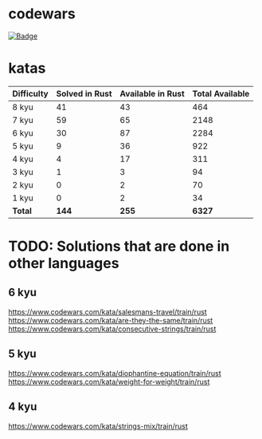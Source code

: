 # codewars
[![Badge](https://www.codewars.com/users/sigod/badges/micro)](https://www.codewars.com/users/sigod)

# katas

| Difficulty | Solved in Rust | Available in Rust | Total Available |
| :--- | :--- | :--- | :--- |
| 8 kyu | 41 | 43 | 464 |
| 7 kyu | 59 | 65 | 2148 |
| 6 kyu | 30 | 87 | 2284 |
| 5 kyu | 9 | 36 | 922 |
| 4 kyu | 4 | 17 | 311 |
| 3 kyu | 1 | 3 | 94 |
| 2 kyu | 0 | 2 | 70 |
| 1 kyu | 0 | 2 | 34 |
| **Total** | **144** | **255** | **6327** |

# TODO: Solutions that are done in other languages

## 6 kyu
https://www.codewars.com/kata/salesmans-travel/train/rust  
https://www.codewars.com/kata/are-they-the-same/train/rust  
https://www.codewars.com/kata/consecutive-strings/train/rust  

## 5 kyu
https://www.codewars.com/kata/diophantine-equation/train/rust  
https://www.codewars.com/kata/weight-for-weight/train/rust  

## 4 kyu
https://www.codewars.com/kata/strings-mix/train/rust  

